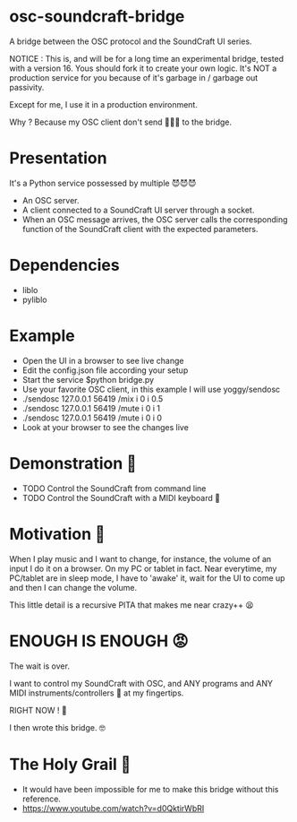 # osc-soundcraft-bridge
A bridge between the OSC protocol and the SoundCraft UI series.

NOTICE : This is, and will be for a long time an experimental bridge, tested with a version 16. Yous should fork it to create your own logic. It's NOT a production service for you because of it's garbage in / garbage out passivity. 

Except for me, I use it in a production environment. 

Why ? Because my OSC client don't send 💩🧻🚽 to the bridge.

# Presentation
It's a Python service possessed by multiple 😈😈😈
* An OSC server.
* A client connected to a SoundCraft UI server through a socket.
* When an OSC message arrives, the OSC server calls the corresponding function of the SoundCraft client with the expected parameters.

# Dependencies
* liblo
* pyliblo

# Example
* Open the UI in a browser to see live change
* Edit the config.json file according your setup
* Start the service $python bridge.py
* Use your favorite OSC client, in this example I will use yoggy/sendosc
* ./sendosc 127.0.0.1 56419 /mix i 0 i 0.5
* ./sendosc 127.0.0.1 56419 /mute i 0 i 1
* ./sendosc 127.0.0.1 56419 /mute i 0 i 0
* Look at your browser to see the changes live

# Demonstration 🎥
* TODO Control the SoundCraft from command line
* TODO Control the SoundCraft with a MIDI keyboard 🎹

# Motivation 🤔
When I play music and I want to change, for instance, the volume of an input I do it on a browser. On my PC or tablet in fact. Near everytime, my PC/tablet are in sleep mode, I have to 'awake' it, wait for the UI to come up and then I can change the volume.

This little detail is a recursive PITA that makes me near crazy++ 😫

# ENOUGH IS ENOUGH 😡
The wait is over.

I want to control my SoundCraft with OSC, and ANY programs and ANY MIDI instruments/controllers 🎹 at my fingertips. 

RIGHT NOW ! 🥴

I then wrote this bridge. 🤓

# The Holy Grail 🎥
* It would have been impossible for me to make this bridge without this reference.
* https://www.youtube.com/watch?v=d0QktirWbRI
 